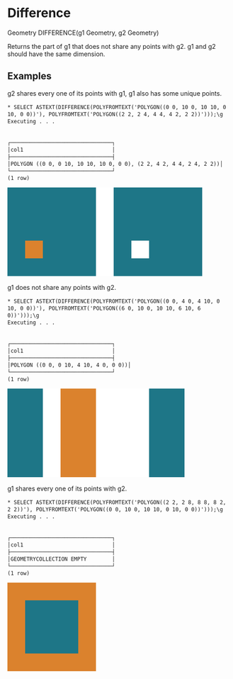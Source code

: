 # Difference #

Geometry DIFFERENCE(g1 Geometry, g2 Geometry)

Returns the part of g1 that does not share any points with g2. g1 and g2 should have the same dimension.

## Examples ##

g2 shares every one of its points with g1, g1 also has some unique points.

    * SELECT ASTEXT(DIFFERENCE(POLYFROMTEXT('POLYGON((0 0, 10 0, 10 10, 0 10, 0 0))'), POLYFROMTEXT('POLYGON((2 2, 2 4, 4 4, 4 2, 2 2))')));\g
    Executing . . .


    ┌────────────────────────────────┐
    │col1                            │
    ├────────────────────────────────┤
    │POLYGON ((0 0, 0 10, 10 10, 10 0, 0 0), (2 2, 4 2, 4 4, 2 4, 2 2))│
    └────────────────────────────────┘
    (1 row)

![DifferenceNormal](difference.svg)

g1 does not share any points with g2.

    * SELECT ASTEXT(DIFFERENCE(POLYFROMTEXT('POLYGON((0 0, 4 0, 4 10, 0 10, 0 0))'), POLYFROMTEXT('POLYGON((6 0, 10 0, 10 10, 6 10, 6 0))')));\g
    Executing . . .


    ┌────────────────────────────────┐
    │col1                            │
    ├────────────────────────────────┤
    │POLYGON ((0 0, 0 10, 4 10, 4 0, 0 0))│
    └────────────────────────────────┘
    (1 row)

![DifferenceSame](difference2.svg)

g1 shares every one of its points with g2.

    * SELECT ASTEXT(DIFFERENCE(POLYFROMTEXT('POLYGON((2 2, 2 8, 8 8, 8 2, 2 2))'), POLYFROMTEXT('POLYGON((0 0, 10 0, 10 10, 0 10, 0 0))')));\g  
    Executing . . .


    ┌────────────────────────────────┐
    │col1                            │
    ├────────────────────────────────┤
    │GEOMETRYCOLLECTION EMPTY        │
    └────────────────────────────────┘
    (1 row)

![DifferenceEmpty](difference3.svg)
